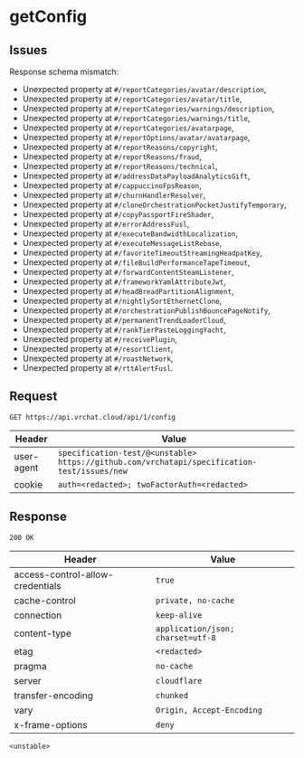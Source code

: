 # getConfig

## Issues
Response schema mismatch:
* Unexpected property at ``#/reportCategories/avatar/description``,
* Unexpected property at ``#/reportCategories/avatar/title``,
* Unexpected property at ``#/reportCategories/warnings/description``,
* Unexpected property at ``#/reportCategories/warnings/title``,
* Unexpected property at ``#/reportCategories/avatarpage``,
* Unexpected property at ``#/reportOptions/avatar/avatarpage``,
* Unexpected property at ``#/reportReasons/copyright``,
* Unexpected property at ``#/reportReasons/fraud``,
* Unexpected property at ``#/reportReasons/technical``,
* Unexpected property at ``#/addressDataPayloadAnalyticsGift``,
* Unexpected property at ``#/cappuccinoFpsReason``,
* Unexpected property at ``#/churnHandlerResolver``,
* Unexpected property at ``#/cloneOrchestrationPocketJustifyTemporary``,
* Unexpected property at ``#/copyPassportFireShader``,
* Unexpected property at ``#/errorAddressFusl``,
* Unexpected property at ``#/executeBandwidthLocalization``,
* Unexpected property at ``#/executeMessageListRebase``,
* Unexpected property at ``#/favoriteTimeoutStreamingHeadpatKey``,
* Unexpected property at ``#/fileBuildPerformanceTapeTimeout``,
* Unexpected property at ``#/forwardContentSteamListener``,
* Unexpected property at ``#/frameworkYamlAttributeJwt``,
* Unexpected property at ``#/headBreadPartitionAlignment``,
* Unexpected property at ``#/nightlySortEthernetClone``,
* Unexpected property at ``#/orchestrationPublishBouncePageNotify``,
* Unexpected property at ``#/permanentTrendLoaderCloud``,
* Unexpected property at ``#/rankTierPasteLoggingYacht``,
* Unexpected property at ``#/receivePlugin``,
* Unexpected property at ``#/resortClient``,
* Unexpected property at ``#/roastNetwork``,
* Unexpected property at ``#/rttAlertFusl``.
## Request
`GET https://api.vrchat.cloud/api/1/config`

| Header | Value |
| ------ | ----- |
| user-agent | `specification-test/@<unstable> https://github.com/vrchatapi/specification-test/issues/new` |
| cookie | `auth=<redacted>; twoFactorAuth=<redacted>` |


## Response
`200 OK`

| Header | Value |
| ------ | ----- |
| access-control-allow-credentials | `true` |
| cache-control | `private, no-cache` |
| connection | `keep-alive` |
| content-type | `application/json; charset=utf-8` |
| etag | `<redacted>` |
| pragma | `no-cache` |
| server | `cloudflare` |
| transfer-encoding | `chunked` |
| vary | `Origin, Accept-Encoding` |
| x-frame-options | `deny` |

```jsonc
<unstable>
```

